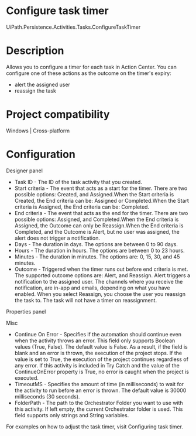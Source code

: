 ﻿# Configure task timer

UiPath.Persistence.Activities.Tasks.ConfigureTaskTimer

# Description

Allows you to configure a timer for each task in Action Center. You can configure one of these actions as the outcome on the timer's expiry:

* alert the assigned user
* reassign the task

# Project compatibility

Windows | Cross-platform

# Configuration

Designer panel

* Task ID - The ID of the task activity that you created.
* Start criteria - The event that acts as a start for the timer. There are two possible options: Created, and Assigned.When the Start criteria is Created, the End criteria can be: Assigned or Completed.When the Start criteria is Assigned, the End criteria can be: Completed.
* End criteria - The event that acts as the end for the timer. There are two possible options: Assigned, and Completed.When the End criteria is Assigned, the Outcome can only be Reassign.When the End criteria is Completed, and the Outcome is Alert, but no user was assigned, the alert does not trigger a notification.
* Days - The duration in days. The options are between 0 to 90 days.
* Hours - The duration in hours. The options are between 0 to 23 hours.
* Minutes - The duration in minutes. The options are: 0, 15, 30, and 45 minutes.
* Outcome - Triggered when the timer runs out before end criteria is met. The supported outcome options are: Alert, and Reassign. Alert triggers a notification to the assigned user. The channels where you receive the notification, are in-app and emails, depending on what you have enabled. When you select Reassign, you choose the user you reassign the task to. The task will not have a timer on reassignment.

Properties panel

Misc

* Continue On Error - Specifies if the automation should continue even when the activity throws an error. This field only supports Boolean values (True, False). The default value is False. As a result, if the field is blank and an error is thrown, the execution of the project stops. If the value is set to True, the execution of the project continues regardless of any error. If this activity is included in Try Catch and the value of the ContinueOnError property is True, no error is caught when the project is executed.
* TimeoutMS - Specifies the amount of time (in milliseconds) to wait for the activity to run before an error is thrown. The default value is 30000 milliseconds (30 seconds).
* FolderPath - The path to the Orchestrator Folder you want to use with this activity. If left empty, the current Orchestrator folder is used. This field supports only strings and String variables.

For examples on how to adjust the task timer, visit Configuring task
                    timer.
